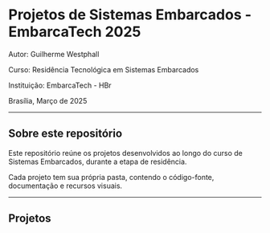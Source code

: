 # Projetos de Sistemas Embarcados - EmbarcaTech 2025

Autor: Guilherme Westphall

Curso: Residência Tecnológica em Sistemas Embarcados

Instituição: EmbarcaTech - HBr

Brasília, Março de 2025

---

## Sobre este repositório

Este repositório reúne os projetos desenvolvidos ao longo do curso de Sistemas Embarcados, durante a etapa de residência.  

Cada projeto tem sua própria pasta, contendo o código-fonte, documentação e recursos visuais.

---

## Projetos
